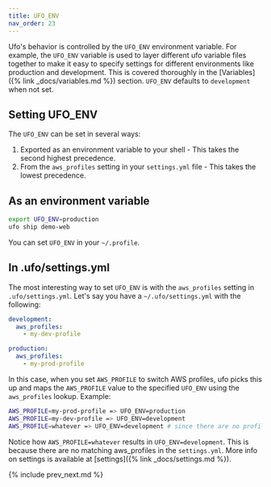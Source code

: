 ```yaml
---
title: UFO_ENV
nav_order: 23
---
```


Ufo's behavior is controlled by the `UFO_ENV` environment variable.  For example, the `UFO_ENV` variable is used to layer different ufo variable files together to make it easy to specify settings for different environments like production and development.  This is covered thoroughly in the [Variables]({% link _docs/variables.md %}) section.  `UFO_ENV` defaults to `development` when not set.

## Setting UFO_ENV

The `UFO_ENV` can be set in several ways:

1. Exported as an environment variable to your shell - This takes the second highest precedence.
2. From the `aws_profiles` setting in your `settings.yml` file - This takes the lowest precedence.

## As an environment variable

```sh
export UFO_ENV=production
ufo ship demo-web
```

You can set `UFO_ENV` in your `~/.profile`.

## In .ufo/settings.yml

The most interesting way to set `UFO_ENV` is with the `aws_profiles` setting in `.ufo/settings.yml`.  Let's say you have a `~/.ufo/settings.yml` with the following:

```yaml
development:
  aws_profiles:
    - my-dev-profile

production:
  aws_profiles:
    - my-prod-profile
```

In this case, when you set `AWS_PROFILE` to switch AWS profiles, ufo picks this up and maps the `AWS_PROFILE` value to the specified `UFO_ENV` using the `aws_profiles` lookup.  Example:

```sh
AWS_PROFILE=my-prod-profile => UFO_ENV=production
AWS_PROFILE=my-dev-profile => UFO_ENV=development
AWS_PROFILE=whatever => UFO_ENV=development # since there are no profiles that match
```

Notice how `AWS_PROFILE=whatever` results in `UFO_ENV=development`.  This is because there are no matching aws_profiles in the `settings.yml`.  More info on settings is available at [settings]({% link _docs/settings.md %}).

{% include prev_next.md %}

